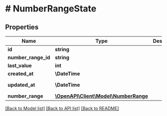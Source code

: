 # # NumberRangeState

## Properties

Name | Type | Description | Notes
------------ | ------------- | ------------- | -------------
**id** | **string** |  | [optional]
**number_range_id** | **string** |  |
**last_value** | **int** |  |
**created_at** | **\DateTime** |  | [readonly]
**updated_at** | **\DateTime** |  | [optional] [readonly]
**number_range** | [**\OpenAPI\Client\Model\NumberRange**](NumberRange.md) |  | [optional]

[[Back to Model list]](../../README.md#models) [[Back to API list]](../../README.md#endpoints) [[Back to README]](../../README.md)
